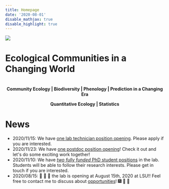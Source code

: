 ```yaml
---
title: Homepage
date: '2020-08-01'
disable_mathjax: true
disable_highlight: true
---
```


<div id="widerimg">
    <img src="/images/yellow_trout_lily.jpg">
</div>

# Ecological Communities in a Changing World

<p style="margin-top:1cm;"><center><strong> Community Ecology | Biodiversity | Phenology | Prediction in a Changing Era </strong></center></p>

<center><strong> Quantitative Ecology | Statistics </strong></center>

# News

- 2020/11/15: We have [one lab technician position opening](https://t.co/eShy9Q66N0?amp=1). Please apply if you are interested.
- 2020/11/23: We have [one postdoc position opening](https://t.co/xh0MZN2kwC?amp=1)! Check it out and let's do some exciting work together!
- 2020/11/10: We have [*two fully funded* PhD student positions](/pdf/phd_position_2021fall.pdf) in the lab. Students will be able to follow their research interests. Please get in touch if you are interested. 
- 2020/08/15: :rocket: :rocket: :rocket: the lab is opening at August 15th, 2020 at LSU!! Feel free to contact me to discuss about [opportunities](/opportunities/)! :fireworks: :tada: :confetti_ball:
